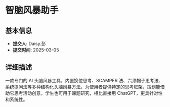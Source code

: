 # 智脑风暴助手

## 基本信息
- **提交人**: Daisy.彭
- **提交时间**: 2025-03-05

## 详细描述
一款专门的 AI 头脑风暴工具，内置换位思考、SCAMPER 法、六顶帽子思考法、系统提问法等多种结构化头脑风暴方法。为使用者提供特定的思考框架，策划能借助它思考活动创意，学生也可用于课题研究，相比直接用 ChatGPT，更具针对性和系统性。

